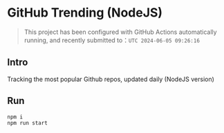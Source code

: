# GitHub Trending (NodeJS)

> This project has been configured with GitHub Actions automatically running, and recently submitted to：`UTC 2024-06-05 09:26:16`

## Intro

Tracking the most popular Github repos, updated daily (NodeJS version)

## Run

```bash
npm i
npm run start
```
